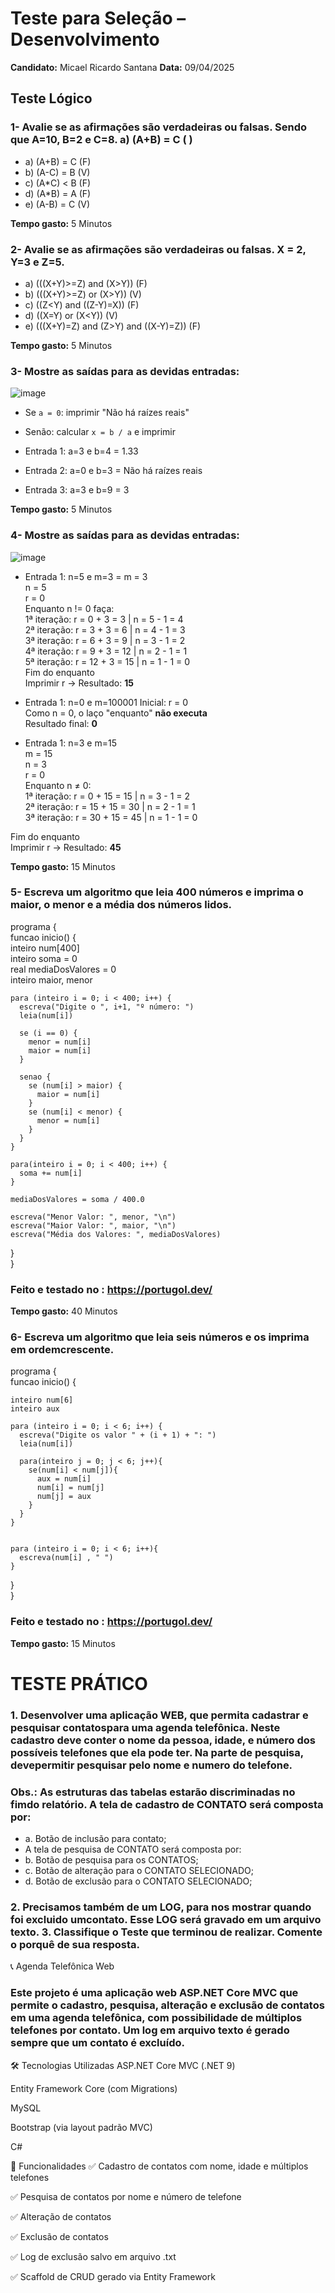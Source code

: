 # Teste para Seleção – Desenvolvimento

**Candidato:** Micael Ricardo Santana
**Data:** 09/04/2025 

##  Teste Lógico

### 1- Avalie se as afirmações são verdadeiras ou falsas. Sendo que A=10, B=2 e C=8. a) (A+B) = C ( )
- a) (A+B) = C (F)
- b) (A-C) = B (V)
- c) (A*C) < B (F)
- d) (A*B) = A (F)
- e) (A-B) = C (V)

**Tempo gasto:** 5 Minutos 

### 2- Avalie se as afirmações são verdadeiras ou falsas. X = 2, Y=3 e Z=5.

- a) (((X+Y)>=Z) and (X>Y)) (F)
- b) (((X+Y)>=Z) or (X>Y)) (V)
- c) ((Z<Y) and ((Z-Y)=X)) (F)
- d) ((X=Y) or (X<Y)) (V)
- e) (((X+Y)=Z) and (Z>Y) and ((X-Y)=Z)) (F)

**Tempo gasto:** 5 Minutos 

### 3- Mostre as saídas para as devidas entradas:
![image](https://github.com/user-attachments/assets/d359b0f8-0102-4aac-a9d2-3b31e4d6e3f9)


- Se `a = 0`: imprimir "Não há raízes reais"
- Senão: calcular `x = b / a` e imprimir
  
- Entrada 1: a=3 e b=4 = 1.33
- Entrada 2: a=0 e b=3 = Não há raízes reais
- Entrada 3: a=3 e b=9 = 3

**Tempo gasto:** 5 Minutos
  
### 4- Mostre as saídas para as devidas entradas:

![image](https://github.com/user-attachments/assets/6c86a8af-ba27-4463-a829-fc3ca269d293)

- Entrada 1: n=5 e m=3 =
m = 3  
n = 5  
r = 0  
Enquanto n != 0 faça:  
1ª iteração: r = 0 + 3 = 3   | n = 5 - 1 = 4  
2ª iteração: r = 3 + 3 = 6   | n = 4 - 1 = 3  
3ª iteração: r = 6 + 3 = 9   | n = 3 - 1 = 2  
4ª iteração: r = 9 + 3 = 12  | n = 2 - 1 = 1  
5ª iteração: r = 12 + 3 = 15 | n = 1 - 1 = 0  
Fim do enquanto  
Imprimir r → Resultado: **15**
    
- Entrada 1: n=0 e m=100001
  Inicial: r = 0  
  Como n = 0, o laço "enquanto" **não executa**  
  Resultado final: **0**
  
- Entrada 1: n=3 e m=15  
 m = 15  
 n = 3  
 r = 0  
Enquanto n ≠ 0:  
1ª iteração: r = 0 + 15 = 15   | n = 3 - 1 = 2   
2ª iteração: r = 15 + 15 = 30  | n = 2 - 1 = 1  
3ª iteração: r = 30 + 15 = 45  | n = 1 - 1 = 0  
  
Fim do enquanto  
Imprimir r → Resultado: **45**  
  
**Tempo gasto:** 15 Minutos

### 5- Escreva um algoritmo que leia 400 números e imprima o maior, o menor e a média dos números lidos.

programa {  
  funcao inicio() {  
    inteiro num[400]   
    inteiro soma = 0  
    real mediaDosValores = 0  
    inteiro maior, menor  
    
    para (inteiro i = 0; i < 400; i++) {  
      escreva("Digite o ", i+1, "º número: ")  
      leia(num[i])  
        
      se (i == 0) {  
        menor = num[i]  
        maior = num[i]  
      }  

      senao {  
        se (num[i] > maior) {  
          maior = num[i]  
        }  
        se (num[i] < menor) {  
          menor = num[i]  
        }  
      }    
    }  
    
    para(inteiro i = 0; i < 400; i++) {  
      soma += num[i]  
    }  
    
    mediaDosValores = soma / 400.0     
    
    escreva("Menor Valor: ", menor, "\n")  
    escreva("Maior Valor: ", maior, "\n")  
    escreva("Média dos Valores: ", mediaDosValores)  
  }   
}  

### Feito e testado no : https://portugol.dev/

**Tempo gasto:** 40 Minutos

### 6- Escreva um algoritmo que leia seis números e os imprima em ordemcrescente.

programa {  
  funcao inicio() {  

    inteiro num[6]  
    inteiro aux  

    para (inteiro i = 0; i < 6; i++) {  
      escreva("Digite os valor " + (i + 1) + ": ")  
      leia(num[i])  
    
      para(inteiro j = 0; j < 6; j++){  
        se(num[i] < num[j]){  
          aux = num[i]  
          num[i] = num[j]  
          num[j] = aux  
        }    
      }  
    }   
  
  
    para (inteiro i = 0; i < 6; i++){  
      escreva(num[i] , " ")  
    }    
  }  
}  
### Feito e testado no : https://portugol.dev/

**Tempo gasto:** 15 Minutos



<H1> TESTE PRÁTICO </H1>

### 1. Desenvolver uma aplicação WEB, que permita cadastrar e pesquisar contatospara uma agenda telefônica. Neste cadastro deve conter o nome da pessoa, idade, e número dos possíveis telefones que ela pode ter. Na parte de pesquisa, devepermitir pesquisar pelo nome e numero do telefone.  
### Obs.: As estruturas das tabelas estarão discriminadas no fimdo relatório. A tela de cadastro de CONTATO será composta por:
- a. Botão de inclusão para contato;
- A tela de pesquisa de CONTATO será composta por:
- b. Botão de pesquisa para os CONTATOS;
- c. Botão de alteração para o CONTATO SELECIONADO;
- d. Botão de exclusão para o CONTATO SELECIONADO;  
###   2. Precisamos também de um LOG, para nos mostrar quando foi excluido umcontato. Esse LOG será gravado em um arquivo texto. 3. Classifique o Teste que terminou de realizar. Comente o porquê de sua resposta.


      
📞 Agenda Telefônica Web  
   
### Este projeto é uma aplicação web ASP.NET Core MVC que permite o cadastro, pesquisa, alteração e exclusão de contatos em uma agenda telefônica, com possibilidade de múltiplos telefones por contato. Um log em arquivo texto é gerado sempre que um contato é excluído.

  🛠️ Tecnologias Utilizadas
  ASP.NET Core MVC (.NET 9)

  Entity Framework Core (com Migrations)

  MySQL

  Bootstrap (via layout padrão MVC)

  C#

🚀 Funcionalidades
✅ Cadastro de contatos com nome, idade e múltiplos telefones

✅ Pesquisa de contatos por nome e número de telefone

✅ Alteração de contatos

✅ Exclusão de contatos

✅ Log de exclusão salvo em arquivo .txt

✅ Scaffold de CRUD gerado via Entity Framework




  


